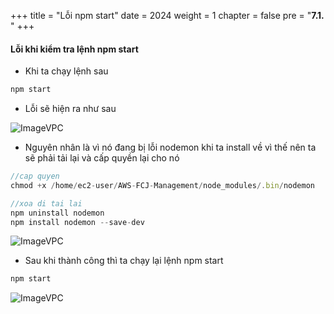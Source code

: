 +++
title = "Lỗi npm start"
date = 2024
weight = 1
chapter = false
pre = "<b>7.1. </b>"
+++



#### Lỗi khi kiểm tra lệnh npm start

- Khi ta chạy lệnh sau

```js
npm start
```

- Lỗi sẽ hiện ra như sau

![ImageVPC](/images/7-Troubleshooting/1-%20Npm/Troubleshooting-Npm-img1.png?width=50pc)

- Nguyên nhân là vì nó đang bị lỗi nodemon khi ta install  về vì thế nên ta sẽ phải tải lại và cấp quyền  lại cho nó

```js
//cap quyen
chmod +x /home/ec2-user/AWS-FCJ-Management/node_modules/.bin/nodemon

//xoa di tai lai
npm uninstall nodemon
npm install nodemon --save-dev
```

![ImageVPC](/images/7-Troubleshooting/1-%20Npm/Troubleshooting-Npm-img2.png?width=50pc)

- Sau khi thành công thì ta chạy lại lệnh npm start

```js
npm start
```

![ImageVPC](/images/7-Troubleshooting/1-%20Npm/Troubleshooting-Npm-img3.png?width=50pc)
